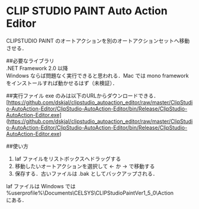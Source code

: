 # CLIP STUDIO PAINT Auto Action Editor
CLIPSTUDIO PAINT のオートアクションを別のオートアクションセットへ移動させる．

##必要なライブラリ  
.NET Framework 2.0 以降  
Windows ならば問題なく実行できると思われる．Mac では mono framework をインストールすれば動かせるはず（未検証）．

##実行ファイル
exe のみは以下のURLからダウンロードできる．
[https://github.com/dskjal/clipstudio_autoaction_editor/raw/master/ClipStudio-AutoAction-Editor/ClipStudio-AutoAction-Editor/bin/Release/ClipStudio-AutoAction-Editor.exe]
(https://github.com/dskjal/clipstudio_autoaction_editor/raw/master/ClipStudio-AutoAction-Editor/ClipStudio-AutoAction-Editor/bin/Release/ClipStudio-AutoAction-Editor.exe)

##使い方
1. laf ファイルをリストボックスへドラッグする
2. 移動したいオートアクションを選択して <- か -> で移動する
3. 保存する．古いファイルは .bak としてバックアップされる．

laf ファイルは Windows では  
%userprofile%\Documents\CELSYS\CLIPStudioPaintVer1_5_0\Action  
にある．
